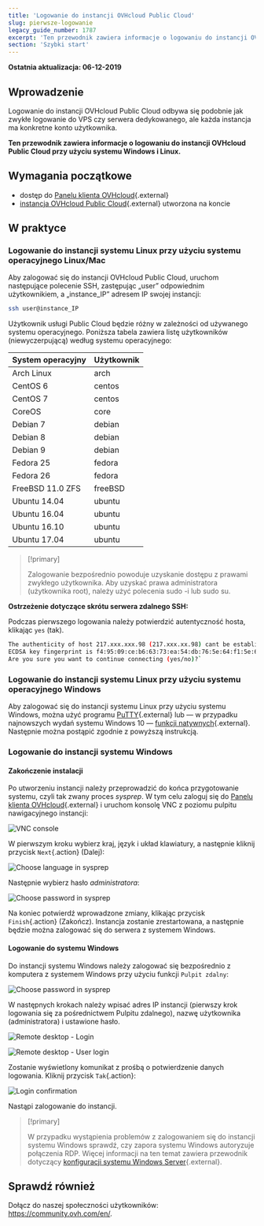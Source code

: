```yaml
---
title: 'Logowanie do instancji OVHcloud Public Cloud'
slug: pierwsze-logowanie
legacy_guide_number: 1787
excerpt: 'Ten przewodnik zawiera informacje o logowaniu do instancji OVHcloud Public Cloud przy użyciu systemu Windows i Linux'
section: 'Szybki start'
---
```


**Ostatnia aktualizacja: 06-12-2019**

## Wprowadzenie

Logowanie do instancji OVHcloud Public Cloud odbywa się podobnie jak zwykłe logowanie do VPS czy serwera dedykowanego, ale każda instancja ma konkretne konto użytkownika.

**Ten przewodnik zawiera informacje o logowaniu do instancji OVHcloud Public Cloud przy użyciu systemu Windows i Linux.**

## Wymagania początkowe

* dostęp do [Panelu klienta OVHcloud](https://www.ovh.com/auth/?action=gotomanager){.external}
* [instancja OVHcloud Public Cloud](https://www.ovhcloud.com/pl/public-cloud/){.external} utworzona na koncie

## W praktyce

### Logowanie do instancji systemu Linux przy użyciu systemu operacyjnego Linux/Mac

Aby zalogować się do instancji OVHcloud Public Cloud, uruchom następujące polecenie SSH, zastępując „user” odpowiednim użytkownikiem, a „instance_IP” adresem IP swojej instancji:

```sh
ssh user@instance_IP
```

Użytkownik usługi Public Cloud będzie różny w zależności od używanego systemu operacyjnego. Poniższa tabela zawiera listę użytkowników (niewyczerpującą) według systemu operacyjnego:

|System operacyjny|Użytkownik|
|---|---|
|Arch Linux|arch|
|CentOS 6|centos|
|CentOS 7|centos|
|CoreOS|core|
|Debian 7|debian|
|Debian 8|debian|
|Debian 9|debian|
|Fedora 25|fedora|
|Fedora 26|fedora|
|FreeBSD 11.0 ZFS|freeBSD|
|Ubuntu 14.04|ubuntu|
|Ubuntu 16.04|ubuntu|
|Ubuntu 16.10|ubuntu|
|Ubuntu 17.04|ubuntu|

> [!primary]
>
> Zalogowanie bezpośrednio powoduje uzyskanie dostępu z prawami zwykłego użytkownika. Aby uzyskać prawa administratora (użytkownika root), należy użyć polecenia sudo -i lub sudo su.
>


**Ostrzeżenie dotyczące skrótu serwera zdalnego SSH:**

Podczas pierwszego logowania należy potwierdzić autentyczność hosta, klikając `yes` (tak).

```sh
The authenticity of host 217.xxx.xxx.98 (217.xxx.xx.98) cant be established.
ECDSA key fingerprint is f4:95:09:ce:b6:63:73:ea:54:db:76:5e:64:f1:5e:6d.
Are you sure you want to continue connecting (yes/no)?`
```


### Logowanie do instancji systemu Linux przy użyciu systemu operacyjnego Windows

Aby zalogować się do instancji systemu Linux przy użyciu systemu Windows, można użyć programu [PuTTY](https://www.putty.org/){.external} lub — w przypadku najnowszych wydań systemu Windows 10 — [funkcji natywnych](https://docs.microsoft.com/en-us/windows/wsl/about){.external}. Następnie można postąpić zgodnie z powyższą instrukcją.


### Logowanie do instancji systemu Windows

#### Zakończenie instalacji

Po utworzeniu instancji należy przeprowadzić do końca przygotowanie systemu, czyli tak zwany proces *sysprep*. W tym celu zaloguj się do [Panelu klienta OVHcloud](https://www.ovh.com/auth/?action=gotomanager){.external} i uruchom konsolę VNC z poziomu pulpitu nawigacyjnego instancji:

![VNC console](images/vnc_console.png)

W pierwszym kroku wybierz kraj, język i układ klawiatury, a następnie kliknij przycisk `Next`{.action} (Dalej):

![Choose language in sysprep](images/sysprep_first_step.png)

Następnie wybierz hasło *administratora*:

![Choose password in sysprep](images/sysprep_password.png)

Na koniec potwierdź wprowadzone zmiany, klikając przycisk `Finish`{.action} (Zakończ). Instancja zostanie zrestartowana, a następnie będzie można zalogować się do serwera z systemem Windows.


#### Logowanie do systemu Windows

Do instancji systemu Windows należy zalogować się bezpośrednio z komputera z systemem Windows przy użyciu funkcji `Pulpit zdalny`:

![Choose password in sysprep](images/remote_desktop.png)

W następnych krokach należy wpisać adres IP instancji (pierwszy krok logowania się za pośrednictwem Pulpitu zdalnego), nazwę użytkownika (administratora) i ustawione hasło.

![Remote desktop - Login](images/remote_desktop_connection_IP.png)

![Remote desktop - User login](images/remote_desktop_connection_user.png)

Zostanie wyświetlony komunikat z prośbą o potwierdzenie danych logowania. Kliknij przycisk `Tak`{.action}:

![Login confirmation](images/connection_validation.png)

Nastąpi zalogowanie do instancji.

> [!primary]
>
> W przypadku wystąpienia problemów z zalogowaniem się do instancji systemu Windows sprawdź, czy zapora systemu Windows autoryzuje połączenia RDP. Więcej informacji na ten temat zawiera przewodnik dotyczący [konfiguracji systemu Windows Server](https://docs.ovh.com/pl/vps/windows-first-config/){.external}.
> 


## Sprawdź również

Dołącz do naszej społeczności użytkowników: <https://community.ovh.com/en/>.